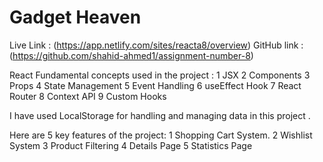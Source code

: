# Gadget Heaven

 Live Link : (https://app.netlify.com/sites/reacta8/overview)
 GitHub link : (https://github.com/shahid-ahmed1/assignment-number-8) 

 React Fundamental concepts used in the project :
 1 JSX
 2 Components 
 3 Props 
 4 State Management 
 5 Event Handling 
 6 useEffect Hook 
 7 React Router 
 8 Context API 
 9 Custom Hooks 

 I have used LocalStorage for handling and managing data in this project .

 Here are 5 key features of the project:
  1 Shopping Cart System.
  2 Wishlist System 
  3 Product Filtering
  4 Details Page
  5 Statistics Page
 
 

